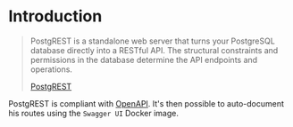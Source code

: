 # Introduction

> PostgREST is a standalone web server that turns your PostgreSQL database directly into a RESTful API. The structural constraints and permissions in the database determine the API endpoints and operations.
>
> [PostgREST](https://postgrest.org/en/stable/)

PostgREST is compliant with [OpenAPI](https://swagger.io/specification/). It's then possible to auto-document his routes using the `Swagger UI` Docker image.
